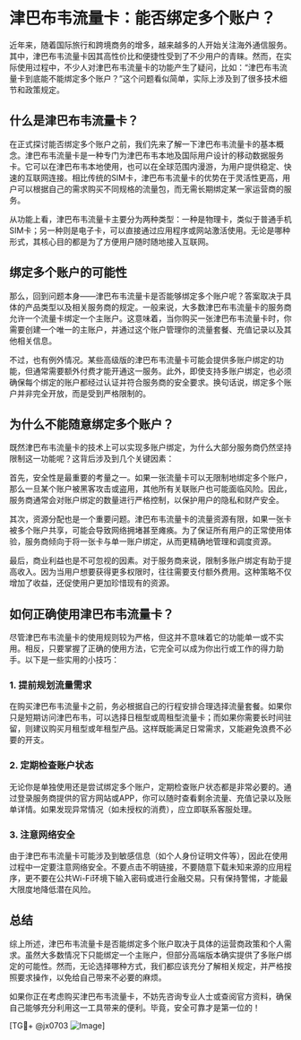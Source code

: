 # 津巴布韦流量卡：能否绑定多个账户？

近年来，随着国际旅行和跨境商务的增多，越来越多的人开始关注海外通信服务。其中，津巴布韦流量卡因其高性价比和便捷性受到了不少用户的青睐。然而，在实际使用过程中，不少人对津巴布韦流量卡的功能产生了疑问，比如：“津巴布韦流量卡到底能不能绑定多个账户？”这个问题看似简单，实际上涉及到了很多技术细节和政策规定。

## 什么是津巴布韦流量卡？

在正式探讨能否绑定多个账户之前，我们先来了解一下津巴布韦流量卡的基本概念。津巴布韦流量卡是一种专门为津巴布韦本地及国际用户设计的移动数据服务卡。它可以在津巴布韦本地使用，也可以在全球范围内漫游，为用户提供稳定、快速的互联网连接。相比传统的SIM卡，津巴布韦流量卡的优势在于灵活性更高，用户可以根据自己的需求购买不同规格的流量包，而无需长期绑定某一家运营商的服务。

从功能上看，津巴布韦流量卡主要分为两种类型：一种是物理卡，类似于普通手机SIM卡；另一种则是电子卡，可以直接通过应用程序或网站激活使用。无论是哪种形式，其核心目的都是为了方便用户随时随地接入互联网。

## 绑定多个账户的可能性

那么，回到问题本身——津巴布韦流量卡是否能够绑定多个账户呢？答案取决于具体的产品类型以及相关服务商的规定。一般来说，大多数津巴布韦流量卡的服务商允许一个流量卡绑定一个主账户。这意味着，当你购买一张津巴布韦流量卡时，你需要创建一个唯一的主账户，并通过这个账户管理你的流量套餐、充值记录以及其他相关信息。

不过，也有例外情况。某些高级版的津巴布韦流量卡可能会提供多账户绑定的功能，但通常需要额外付费才能开通这一服务。此外，即使支持多账户绑定，也必须确保每个绑定的账户都经过认证并符合服务商的安全要求。换句话说，绑定多个账户并非完全开放，而是受到严格限制的。

## 为什么不能随意绑定多个账户？

既然津巴布韦流量卡的技术上可以实现多账户绑定，为什么大部分服务商仍然坚持限制这一功能呢？这背后涉及到几个关键因素：

首先，安全性是最重要的考量之一。如果一张流量卡可以无限制地绑定多个账户，那么一旦某个账户被黑客攻击或盗用，其他所有关联账户也可能面临风险。因此，服务商通常会对账户绑定的数量进行严格控制，以保护用户的隐私和财产安全。

其次，资源分配也是一个重要问题。津巴布韦流量卡的流量资源有限，如果一张卡被多个账户共享，可能会导致网络拥堵甚至瘫痪。为了保证所有用户的正常使用体验，服务商倾向于将一张卡与单一账户绑定，从而更精确地管理和调度资源。

最后，商业利益也是不可忽视的因素。对于服务商来说，限制多账户绑定有助于提高收入。因为当用户想要获得更多权限时，往往需要支付额外费用。这种策略不仅增加了收益，还促使用户更加珍惜现有的资源。

## 如何正确使用津巴布韦流量卡？

尽管津巴布韦流量卡的使用规则较为严格，但这并不意味着它的功能单一或不实用。相反，只要掌握了正确的使用方法，它完全可以成为你出行或工作的得力助手。以下是一些实用的小技巧：

### 1. 提前规划流量需求
在购买津巴布韦流量卡之前，务必根据自己的行程安排合理选择流量套餐。如果你只是短期访问津巴布韦，可以选择日租型或周租型流量卡；而如果你需要长时间驻留，则建议购买月租型或年租型产品。这样既能满足日常需求，又能避免浪费不必要的开支。

### 2. 定期检查账户状态
无论你是单独使用还是尝试绑定多个账户，定期检查账户状态都是非常必要的。通过登录服务商提供的官方网站或APP，你可以随时查看剩余流量、充值记录以及账单详情。如果发现异常情况（如未授权的消费），应立即联系客服处理。

### 3. 注意网络安全
由于津巴布韦流量卡可能涉及到敏感信息（如个人身份证明文件等），因此在使用过程中一定要注意网络安全。不要点击不明链接，不要随意下载未知来源的应用程序，更不要在公共Wi-Fi环境下输入密码或进行金融交易。只有保持警惕，才能最大限度地降低潜在风险。

## 总结

综上所述，津巴布韦流量卡是否能绑定多个账户取决于具体的运营商政策和个人需求。虽然大多数情况下只能绑定一个主账户，但部分高端版本确实提供了多账户绑定的可能性。然而，无论选择哪种方式，我们都应该充分了解相关规定，并严格按照要求操作，以免给自己带来不必要的麻烦。

如果你正在考虑购买津巴布韦流量卡，不妨先咨询专业人士或查阅官方资料，确保自己能够充分利用这一工具带来的便利。毕竟，安全可靠才是第一位的！

[TG💪+ @jx0703 ![Image](https://github.com/user-attachments/assets/dbca1d08-cadb-493c-b0ec-ad6f7a83f270)]